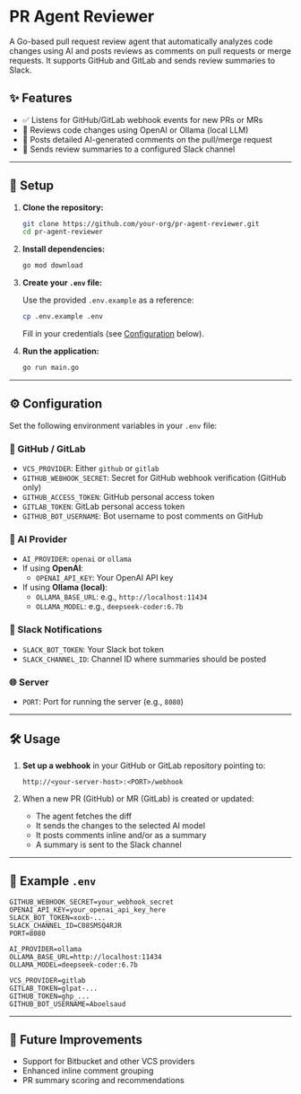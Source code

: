 # PR Agent Reviewer

A Go-based pull request review agent that automatically analyzes code changes using AI and posts reviews as comments on pull requests or merge requests. It supports GitHub and GitLab and sends review summaries to Slack.

## ✨ Features

- ✅ Listens for GitHub/GitLab webhook events for new PRs or MRs  
- 🤖 Reviews code changes using OpenAI or Ollama (local LLM)  
- 💬 Posts detailed AI-generated comments on the pull/merge request  
- 📢 Sends review summaries to a configured Slack channel  

---

## 🚀 Setup

1. **Clone the repository:**

   ```bash
   git clone https://github.com/your-org/pr-agent-reviewer.git
   cd pr-agent-reviewer
   ```

2. **Install dependencies:**

   ```bash
   go mod download
   ```

3. **Create your `.env` file:**

   Use the provided `.env.example` as a reference:

   ```bash
   cp .env.example .env
   ```

   Fill in your credentials (see [Configuration](#-configuration) below).

4. **Run the application:**

   ```bash
   go run main.go
   ```

---

## ⚙️ Configuration

Set the following environment variables in your `.env` file:

### 🔐 GitHub / GitLab

- `VCS_PROVIDER`: Either `github` or `gitlab`
- `GITHUB_WEBHOOK_SECRET`: Secret for GitHub webhook verification (GitHub only)
- `GITHUB_ACCESS_TOKEN`: GitHub personal access token
- `GITLAB_TOKEN`: GitLab personal access token
- `GITHUB_BOT_USERNAME`: Bot username to post comments on GitHub

### 🧠 AI Provider

- `AI_PROVIDER`: `openai` or `ollama`
- If using **OpenAI**:
  - `OPENAI_API_KEY`: Your OpenAI API key
- If using **Ollama (local)**:
  - `OLLAMA_BASE_URL`: e.g., `http://localhost:11434`
  - `OLLAMA_MODEL`: e.g., `deepseek-coder:6.7b`

### 📢 Slack Notifications

- `SLACK_BOT_TOKEN`: Your Slack bot token
- `SLACK_CHANNEL_ID`: Channel ID where summaries should be posted

### 🌐 Server

- `PORT`: Port for running the server (e.g., `8080`)

---

## 🛠 Usage

1. **Set up a webhook** in your GitHub or GitLab repository pointing to:

   ```
   http://<your-server-host>:<PORT>/webhook
   ```

2. When a new PR (GitHub) or MR (GitLab) is created or updated:
   - The agent fetches the diff
   - It sends the changes to the selected AI model
   - It posts comments inline and/or as a summary
   - A summary is sent to the Slack channel

---

## 📌 Example `.env`

```env
GITHUB_WEBHOOK_SECRET=your_webhook_secret
OPENAI_API_KEY=your_openai_api_key_here
SLACK_BOT_TOKEN=xoxb-...
SLACK_CHANNEL_ID=C08SMSQ4RJR
PORT=8080

AI_PROVIDER=ollama
OLLAMA_BASE_URL=http://localhost:11434
OLLAMA_MODEL=deepseek-coder:6.7b

VCS_PROVIDER=gitlab
GITLAB_TOKEN=glpat-...
GITHUB_TOKEN=ghp_...
GITHUB_BOT_USERNAME=Aboelsaud
```

---

## 🧪 Future Improvements

- Support for Bitbucket and other VCS providers
- Enhanced inline comment grouping
- PR summary scoring and recommendations
